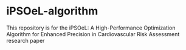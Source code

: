 # iPSOeL-algorithm
This repository is for the iPSOeL: A High-Performance Optimization Algorithm for Enhanced Precision in Cardiovascular Risk Assessment research paper 
